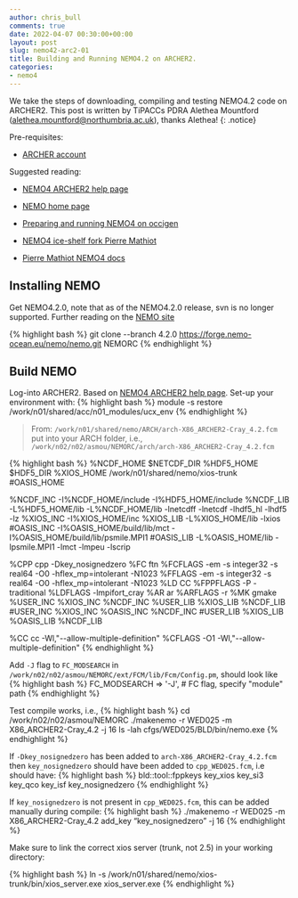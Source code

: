 ```yaml
---
author: chris_bull
comments: true
date: 2022-04-07 00:30:00+00:00
layout: post
slug: nemo42-arc2-01
title: Building and Running NEMO4.2 on ARCHER2.
categories:
- nemo4
---
```

We take the steps of downloading, compiling and testing NEMO4.2 code on ARCHER2. This post is written by TiPACCs PDRA Alethea Mountford (alethea.mountford@northumbria.ac.uk), thanks Alethea!
{: .notice}

Pre-requisites:

* [ARCHER account](http://www.archer.ac.uk/access/)

Suggested reading:

* [NEMO4 ARCHER2 help page](https://docs.archer2.ac.uk/research-software/nemo/nemo/)

* [NEMO home page](https://forge.nemo-ocean.eu/nemo/nemo) 

* [Preparing and running NEMO4 on occigen](https://nicojourdain.github.io/students_dir/students_nemo4_occigen/) 

* [NEMO4 ice-shelf fork Pierre Mathiot](https://github.com/pmathiot/NEMOCFG)

* [Pierre Mathiot NEMO4 docs](https://pmathiot.github.io/NEMOCFG/docs/build/html/simu_eORCA025.html#summary)

## Installing NEMO

Get NEMO4.2.0, note that as of the NEMO4.2.0 release, svn is no longer supported. Further reading on the [NEMO site](https://sites.nemo-ocean.io/user-guide/install.html#download-and-install-the-nemo-code) 

{% highlight bash %}
git clone --branch 4.2.0 https://forge.nemo-ocean.eu/nemo/nemo.git NEMORC
{% endhighlight %}

## Build NEMO
Log-into ARCHER2. Based on [NEMO4 ARCHER2 help page](https://docs.archer2.ac.uk/research-software/nemo/nemo/). Set-up your environment with:
{% highlight bash %}
module -s restore /work/n01/shared/acc/n01_modules/ucx_env
{% endhighlight %}

> From: `/work/n01/shared/nemo/ARCH/arch-X86_ARCHER2-Cray_4.2.fcm`
put into your ARCH folder, i.e., `/work/n02/n02/asmou/NEMORC/arch/arch-X86_ARCHER2-Cray_4.2.fcm`

{% highlight bash %}
%NCDF_HOME           $NETCDF_DIR
%HDF5_HOME           $HDF5_DIR
%XIOS_HOME           /work/n01/shared/nemo/xios-trunk
#OASIS_HOME          

%NCDF_INC            -I%NCDF_HOME/include -I%HDF5_HOME/include
%NCDF_LIB            -L%HDF5_HOME/lib -L%NCDF_HOME/lib -lnetcdff -lnetcdf -lhdf5_hl -lhdf5 -lz
%XIOS_INC            -I%XIOS_HOME/inc
%XIOS_LIB            -L%XIOS_HOME/lib -lxios
#OASIS_INC           -I%OASIS_HOME/build/lib/mct -I%OASIS_HOME/build/lib/psmile.MPI1
#OASIS_LIB           -L%OASIS_HOME/lib -lpsmile.MPI1 -lmct -lmpeu -lscrip

%CPP                 cpp -Dkey_nosignedzero
%FC                  ftn
%FCFLAGS             -em -s integer32 -s real64 -O0 -hflex_mp=intolerant -N1023
%FFLAGS              -em -s integer32 -s real64 -O0 -hflex_mp=intolerant -N1023
%LD                  CC
%FPPFLAGS            -P -traditional
%LDFLAGS             -lmpifort_cray
%AR                  ar
%ARFLAGS             -r
%MK                  gmake
%USER_INC            %XIOS_INC %NCDF_INC
%USER_LIB            %XIOS_LIB %NCDF_LIB
#USER_INC            %XIOS_INC %OASIS_INC %NCDF_INC
#USER_LIB            %XIOS_LIB %OASIS_LIB %NCDF_LIB

%CC                  cc -Wl,"--allow-multiple-definition"
%CFLAGS              -O1 -Wl,"--allow-multiple-definition"
{% endhighlight %}

Add `-J` flag to `FC_MODSEARCH` in `/work/n02/n02/asmou/NEMORC/ext/FCM/lib/Fcm/Config.pm`, should look like
{% highlight bash %}
FC_MODSEARCH => '-J',                # FC flag, specify "module" path
{% endhighlight %}


Test compile works, i.e., 
{% highlight bash %}
cd /work/n02/n02/asmou/NEMORC
./makenemo -r WED025 -m X86_ARCHER2-Cray_4.2 -j 16
ls -lah cfgs/WED025/BLD/bin/nemo.exe
{% endhighlight %}

If `-Dkey_nosignedzero` has been added to `arch-X86_ARCHER2-Cray_4.2.fcm` then `key_nosignedzero` should have been added to `cpp_WED025.fcm`, i.e should have:
{% highlight bash %}
bld::tool::fppkeys key_xios key_si3 key_qco key_isf key_nosignedzero
{% endhighlight %}

If `key_nosignedzero` is not present in `cpp_WED025.fcm`, this can be added manually during compile:
{% highlight bash %}
./makenemo -r WED025 -m X86_ARCHER2-Cray_4.2 add_key “key_nosignedzero” -j 16
{% endhighlight %}


Make sure to link the correct xios server (trunk, not 2.5) in your working directory:

{% highlight bash %}
ln -s /work/n01/shared/nemo/xios-trunk/bin/xios_server.exe xios_server.exe
{% endhighlight %}
